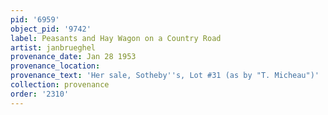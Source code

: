 ```yaml
---
pid: '6959'
object_pid: '9742'
label: Peasants and Hay Wagon on a Country Road
artist: janbrueghel
provenance_date: Jan 28 1953
provenance_location:
provenance_text: 'Her sale, Sotheby''s, Lot #31 (as by "T. Micheau")'
collection: provenance
order: '2310'
---
```


